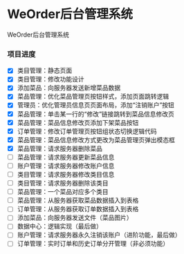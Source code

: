 # WeOrder后台管理系统

WeOrder后台管理系统

### 项目进度

- [x] 类目管理：静态页面
- [x] 类目管理：修改功能设计
- [x] 添加菜品：向服务器发送新增菜品数据
- [x] 菜品管理：优化菜品管理页按钮样式，添加页面跳转逻辑
- [x] 管理员：优化管理员信息页页面布局，添加“注销账户”按钮
- [x] 菜品管理：单击某一行的“修改”链接跳转到菜品信息修改页
- [x] 菜品管理：菜品信息修改页添加下架菜品按钮
- [x] 订单管理：修改订单管理页按钮组状态切换逻辑代码
- [x] 菜品管理：菜品信息修改方式更改为菜品管理页弹出模态框
- [x] 菜品管理：请求服务器删除菜品
- [ ] 菜品管理：请求服务器更新菜品信息
- [ ] 账户管理：请求服务器修改账户信息
- [ ] 类目管理：请求服务器修改类目信息
- [ ] 类目管理：请求服务器删除该类目
- [ ] 菜品管理：一个菜品对应多个类目
- [ ] 菜品管理：从服务器获取菜品数据插入到表格
- [ ] 订单管理：从服务器获取订单数据插入到表格
- [ ] 添加菜品：向服务器发送文件（菜品图片）
- [ ] 数据中心：逻辑实现（最后做）
- [ ] 账户管理：请求服务器永久注销该账户（进阶功能，最后做）
- [ ] 订单管理：实时订单和历史订单分开管理（非必须功能）